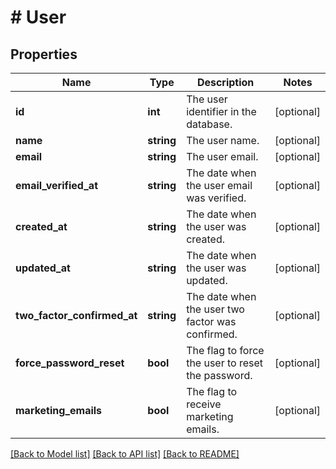 # # User

## Properties

Name | Type | Description | Notes
------------ | ------------- | ------------- | -------------
**id** | **int** | The user identifier in the database. | [optional]
**name** | **string** | The user name. | [optional]
**email** | **string** | The user email. | [optional]
**email_verified_at** | **string** | The date when the user email was verified. | [optional]
**created_at** | **string** | The date when the user was created. | [optional]
**updated_at** | **string** | The date when the user was updated. | [optional]
**two_factor_confirmed_at** | **string** | The date when the user two factor was confirmed. | [optional]
**force_password_reset** | **bool** | The flag to force the user to reset the password. | [optional]
**marketing_emails** | **bool** | The flag to receive marketing emails. | [optional]

[[Back to Model list]](../../README.md#models) [[Back to API list]](../../README.md#endpoints) [[Back to README]](../../README.md)

